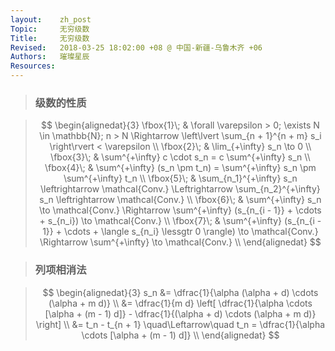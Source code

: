 ```yaml
---
layout:    zh_post
Topic:     无穷级数
Title:     无穷级数
Revised:   2018-03-25 18:02:00 +08 @ 中国-新疆-乌鲁木齐 +06
Authors:   璀璨星辰
Resources:
---
```


> ### 级数的性质

> $$
> \begin{alignedat}{3}
> \fbox{1}\; & \forall \varepsilon > 0; \exists N \in \mathbb{N}; n > N \Rightarrow \left\lvert \sum_{n + 1}^{n + m} s_i \right\rvert < \varepsilon \\
> \fbox{2}\; & \lim_{+\infty} s_n \to 0 \\
> \fbox{3}\; & \sum^{+\infty} c \cdot s_n = c \sum^{+\infty} s_n \\
> \fbox{4}\; & \sum^{+\infty} (s_n \pm t_n) = \sum^{+\infty} s_n \pm \sum^{+\infty} t_n \\
> \fbox{5}\; & \sum_{n_1}^{+\infty} s_n \leftrightarrow \mathcal{Conv.} \Leftrightarrow \sum_{n_2}^{+\infty} s_n \leftrightarrow \mathcal{Conv.} \\
> \fbox{6}\; & \sum^{+\infty} s_n \to \mathcal{Conv.} \Rightarrow \sum^{+\infty} (s_{n_{i - 1}} + \cdots + s_{n_i}) \to \mathcal{Conv.} \\
> \fbox{7}\; & \sum^{+\infty} (s_{n_{i - 1}} + \cdots + \langle s_{n_i} \lessgtr 0 \rangle) \to \mathcal{Conv.} \Rightarrow \sum^{+\infty} \to \mathcal{Conv.} \\
> \end{alignedat}
> $$
>

>### 列项相消法

> $$
> \begin{alignedat}{3}
> s_n &= \dfrac{1}{\alpha (\alpha + d) \cdots (\alpha + m d)} \\
> &= \dfrac{1}{m d} \left[ \dfrac{1}{\alpha \cdots [\alpha + (m - 1) d]} - \dfrac{1}{(\alpha + d) \cdots (\alpha + m d)} \right] \\
> &= t_n - t_{n + 1} \quad\Leftarrow\quad t_n = \dfrac{1}{\alpha \cdots [\alpha + (m - 1) d]} \\
> \end{alignedat}
> $$
>
